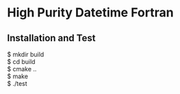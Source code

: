 # High Purity Datetime Fortran

## Installation and Test

$ mkdir build  
$ cd build  
$ cmake ..  
$ make  
$ ./test  
